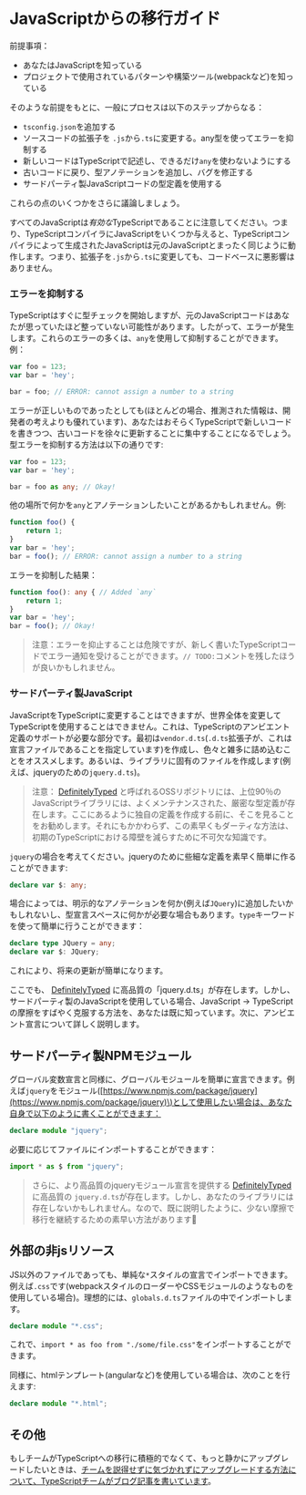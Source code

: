 # JavaScriptからの移行ガイド

前提事項：

* あなたはJavaScriptを知っている
* プロジェクトで使用されているパターンや構築ツール\(webpackなど\)を知っている

そのような前提をもとに、一般にプロセスは以下のステップからなる：

* `tsconfig.json`を追加する
* ソースコードの拡張子を `.js`から`.ts`に変更する。any型を使ってエラーを抑制する
* 新しいコードはTypeScriptで記述し、できるだけ`any`を使わないようにする
* 古いコードに戻り、型アノテーションを追加し、バグを修正する
* サードパーティ製JavaScriptコードの型定義を使用する

これらの点のいくつかをさらに議論しましょう。

すべてのJavaScriptは*有効な*TypeScriptであることに注意してください。つまり、TypeScriptコンパイラにJavaScriptをいくつか与えると、TypeScriptコンパイラによって生成されたJavaScriptは元のJavaScriptとまったく同じように動作します。つまり、拡張子を`.js`から`.ts`に変更しても、コードベースに悪影響はありません。

### エラーを抑制する

TypeScriptはすぐに型チェックを開始しますが、元のJavaScriptコードはあなたが思っていたほど整っていない可能性があります。したがって、エラーが発生します。これらのエラーの多くは、`any`を使用して抑制することができます。例：

```typescript
var foo = 123;
var bar = 'hey';

bar = foo; // ERROR: cannot assign a number to a string
```

エラーが正しいものであったとしても\(ほとんどの場合、推測された情報は、開発者の考えよりも優れています\)、あなたはおそらくTypeScriptで新しいコードを書きつつ、古いコードを徐々に更新することに集中することになるでしょう。型エラーを抑制する方法は以下の通りです:

```typescript
var foo = 123;
var bar = 'hey';

bar = foo as any; // Okay!
```

他の場所で何かを`any`とアノテーションしたいことがあるかもしれません。例:

```typescript
function foo() {
    return 1;
}
var bar = 'hey';
bar = foo(); // ERROR: cannot assign a number to a string
```

エラーを抑制した結果：

```typescript
function foo(): any { // Added `any`
    return 1;
}
var bar = 'hey';
bar = foo(); // Okay!
```

> 注意：エラーを抑止することは危険ですが、新しく書いたTypeScriptコードでエラー通知を受けることができます。`// TODO:`コメントを残したほうが良いかもしれません。

### サードパーティ製JavaScript

JavaScriptをTypeScriptに変更することはできますが、世界全体を変更してTypeScriptを使用することはできません。これは、TypeScriptのアンビエント定義のサポートが必要な部分です。最初は`vendor.d.ts`\(`.d.ts`拡張子が、これは宣言ファイルであることを指定しています\)を作成し、色々と雑多に詰め込むことをオススメします。あるいは、ライブラリに固有のファイルを作成します\(例えば、jqueryのための`jquery.d.ts`\)。

> 注意： [DefinitelyTyped](https://github.com/borisyankov/DefinitelyTyped) と呼ばれるOSSリポジトリには、上位90％のJavaScriptライブラリには、よくメンテナンスされた、厳密な型定義が存在します。ここにあるように独自の定義を作成する前に、そこを見ることをお勧めします。それにもかかわらず、この素早くもダーティな方法は、初期のTypeScriptにおける障壁を減らすために不可欠な知識です。

`jquery`の場合を考えてください。jqueryのために些細な定義を素早く簡単に作ることができます:

```typescript
declare var $: any;
```

場合によっては、明示的なアノテーションを何か\(例えば`JQuery`\)に追加したいかもしれないし、型宣言スペースに何かが必要な場合もあります。`type`キーワードを使って簡単に行うことができます：

```typescript
declare type JQuery = any;
declare var $: JQuery;
```

これにより、将来の更新が簡単になります。

ここでも、 [DefinitelyTyped](https://github.com/borisyankov/DefinitelyTyped) に高品質の「jquery.d.ts」が存在します。しかし、サードパーティ製のJavaScriptを使用している場合、JavaScript -&gt; TypeScriptの摩擦をすばやく克服する方法を、あなたは既に知っています。次に、アンビエント宣言について詳しく説明します。

## サードパーティ製NPMモジュール

グローバル変数宣言と同様に、グローバルモジュールを簡単に宣言できます。例えば`jquery`をモジュール\([https://www.npmjs.com/package/jquery](https://www.npmjs.com/package/jquery)\)として使用したい場合は、あなた自身で以下のように書くことができます：

```typescript
declare module "jquery";
```

必要に応じてファイルにインポートすることができます：

```typescript
import * as $ from "jquery";
```

> さらに、より高品質のjqueryモジュール宣言を提供する [DefinitelyTyped](https://github.com/borisyankov/DefinitelyTyped) に高品質の `jquery.d.ts`が存在します。しかし、あなたのライブラリには存在しないかもしれません。なので、既に説明したように、少ない摩擦で移行を継続するための素早い方法があります🌹

## 外部の非jsリソース

JS以外のファイルであっても、単純な`*`スタイルの宣言でインポートできます。例えば`.css`です\(webpackスタイルのローダーやCSSモジュールのようなものを使用している場合\)。理想的には、`globals.d.ts`ファイルの中でインポートします。

```typescript
declare module "*.css";
```

これで、`import * as foo from "./some/file.css"`をインポートすることができます。

同様に、htmlテンプレート\(angularなど\)を使用している場合は、次のことを行えます:

```typescript
declare module "*.html";
```

## その他

もしチームがTypeScriptへの移行に積極的でなくて、もっと静かにアップグレードしたいときは、[チームを説得せずに気づかれずにアップグレードする方法について、TypeScriptチームがブログ記事を書いています](https://devblogs.microsoft.com/typescript/how-to-upgrade-to-typescript-without-anybody-noticing-part-1/)。

